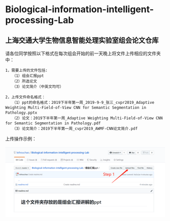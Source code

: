 # Biological-information-intelligent-processing-Lab
## 上海交通大学生物信息智能处理实验室组会论文仓库

请各位同学按照以下格式在每次组会开始的前一天晚上将文件上传相应的文件夹中：
    
    1，需要上传的文件包括:
       （1）组会汇报ppt
       （2）所选论文
       （3）论文简介（中英文均可）
       
    2，上传文件命名格式：
       （1）ppt的命名格式：2019下半年第一周_2019-9-9_张三_cvpr2019_Adaptive Weighting Multi-Field-of-View CNN for Semantic Segmentation in Pathology.pptx
       （2）论文：2019下半年第一周_Adaptive Weighting Multi-Field-of-View CNN for Semantic Segmentation in Pathology.pdf
       （3）论文简介：2019下半年第一周_cvpr2019_AWMF-CNN论文简介.pdf


上传操作示例：

<div align="left">
  <img src="./操作示例/add_step1.png"/>
</div>
